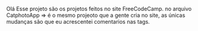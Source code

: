 Olá Esse projeto são os projetos feitos no site FreeCodeCamp. 
no arquivo CatphotoApp => é o mesmo projeoto que a gente cria no site, as únicas mudanças são que eu acrescentei comentarios nas tags. 